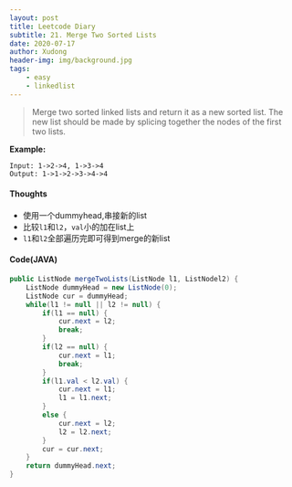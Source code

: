 ```yaml
---
layout: post
title: Leetcode Diary
subtitle: 21. Merge Two Sorted Lists
date: 2020-07-17
author: Xudong
header-img: img/background.jpg
tags: 
    - easy
    - linkedlist
---
```


>Merge two sorted linked lists and return it as a new sorted list. The new list should be made by splicing together the nodes of the first two lists.

**Example:**

```
Input: 1->2->4, 1->3->4
Output: 1->1->2->3->4->4
```

#### Thoughts

- 使用一个dummyhead,串接新的list
- 比较`l1`和`l2`，`val`小的加在list上
- `l1`和`l2`全部遍历完即可得到merge的新list

#### Code(JAVA)

```java
public ListNode mergeTwoLists(ListNode l1, ListNodel2) {
    ListNode dummyHead = new ListNode(0);
    ListNode cur = dummyHead;
    while(l1 != null || l2 != null) {
        if(l1 == null) {
            cur.next = l2;
            break;
        }
        if(l2 == null) {
            cur.next = l1;
            break;
        }
        if(l1.val < l2.val) {
            cur.next = l1;
            l1 = l1.next;
        }
        else {
            cur.next = l2;
            l2 = l2.next;
        }
        cur = cur.next;            
    }
    return dummyHead.next;
}
```


<script type="text/javascript" src="https://xudongliuharold.github.io/js/latex-math.js?config=default"></script>
